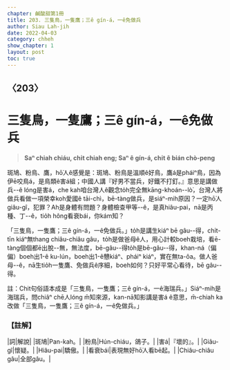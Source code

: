 ```yaml
---
chapter: 鹹酸甜第1冊
title: 203. 三隻鳥，一隻鷹；三ê gín-á，一ê免做兵
author: Siau Lah-jih
date: 2022-04-03
category: chheh
show_chapter: 1
layout: post
toc: true
---
```

  
## 〈203〉
# 三隻鳥，一隻鷹；三ê gín-á，一ê免做兵
>**Saⁿ chiah chiáu, chi̍t chiah eng; Saⁿ ê gín-á, chi̍t ê bián chò-peng**

斑鳩、粉鳥、鷹，hō͘人ê感覺是：斑鳩、粉鳥是溫順ê好鳥，鷹á是pháiⁿ鳥，因為伊ē咬鳥á，是鳥類ê害á組；中國人講『好男不當兵，好鐵不打釘。』意思是講做兵--ê lóng是害á，che kah咱台灣人ê觀念to̍h完全無kāng-khoán--lò͘，台灣人將做兵看做一項榮幸koh愛國ê tāi-chì，bē-tàng做兵，是siáⁿ-mih原因？一定hō͘人giâu-gî，犯罪？Ah是身體有問題？身體檢查甲等--ê，是真hiâu-pai，nā是丙種、丁--ê，tio̍h hông看衰bái，你kám知？

「三隻鳥，一隻鷹；三ê gín-á，一ê免做兵。」to̍h是講生kiáⁿ bē gâu--得，chi̍t-tīn kiáⁿ無thang chiâu-chiâu gâu，to̍h是做爸母ê人，用心計較boeh栽培，看ē-tàng個個都ē出脫--無，無法度，bē-gâu--得to̍h是bē-gâu--得，khan-ná（偏偏）boeh出1-ê ku-lún，boeh出1-ê戇kiáⁿ、pháiⁿ kiáⁿ，實在無ta-ôa。做人爸母--ê，nā生tio̍h一隻鷹、免做兵ê序細，boeh如何？只好平常心看待，bē gâu--得。

註：Chit句俗語本成是「三隻鳥，一隻鷹；三ê gín-á，一ê海瑞兵。」Siáⁿ-mih是海瑞兵，問chiâⁿ chē人lóng m̄知來源，kan-nā知影講是害á ê意思，m̄-chiah ka改做「三隻鳥，一隻鷹；三ê gín-á，一ê免做兵。」


### 【註解】

|詞|解說|
|斑鳩|Pan-kah。|
|粉鳥|Hún-chiáu，鴿子。|
|害á|『壞的』。|
|Giâu-gî|懷疑。|
|Hiâu-pai|驕傲。|
|看衰bái|表現無好hō͘人看bē起。|
|Chiâu-chiâu gâu|全部gâu。|

